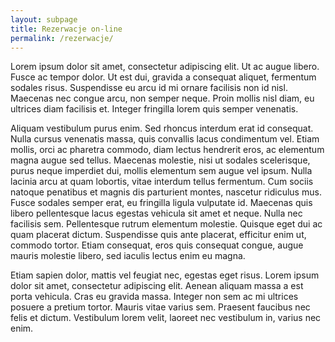 ```yaml
---
layout: subpage
title: Rezerwacje on-line 
permalink: /rezerwacje/
---
```


Lorem ipsum dolor sit amet, consectetur adipiscing elit. Ut ac augue libero.
Fusce ac tempor dolor. Ut est dui, gravida a consequat aliquet, fermentum
sodales risus. Suspendisse eu arcu id mi ornare facilisis non id nisl. Maecenas
nec congue arcu, non semper neque. Proin mollis nisl diam, eu ultrices diam
facilisis et. Integer fringilla lorem quis semper venenatis.

Aliquam vestibulum purus enim. Sed rhoncus interdum erat id consequat. Nulla
cursus venenatis massa, quis convallis lacus condimentum vel. Etiam mollis,
orci ac pharetra commodo, diam lectus hendrerit eros, ac elementum magna augue
sed tellus. Maecenas molestie, nisi ut sodales scelerisque, purus neque
imperdiet dui, mollis elementum sem augue vel ipsum. Nulla lacinia arcu at quam
lobortis, vitae interdum tellus fermentum. Cum sociis natoque penatibus et
magnis dis parturient montes, nascetur ridiculus mus. Fusce sodales semper erat,
eu fringilla ligula vulputate id. Maecenas quis libero pellentesque lacus
egestas vehicula sit amet et neque. Nulla nec facilisis sem. Pellentesque rutrum
elementum molestie. Quisque eget dui ac quam placerat dictum. Suspendisse quis
ante placerat, efficitur enim ut, commodo tortor. Etiam consequat, eros quis
consequat congue, augue mauris molestie libero, sed iaculis lectus enim eu magna.

Etiam sapien dolor, mattis vel feugiat nec, egestas eget risus. Lorem ipsum
dolor sit amet, consectetur adipiscing elit. Aenean aliquam massa a est porta
 vehicula. Cras eu gravida massa. Integer non sem ac mi ultrices posuere a
 pretium tortor. Mauris vitae varius sem. Praesent faucibus nec felis et dictum.
 Vestibulum lorem velit, laoreet nec vestibulum in, varius nec enim.
